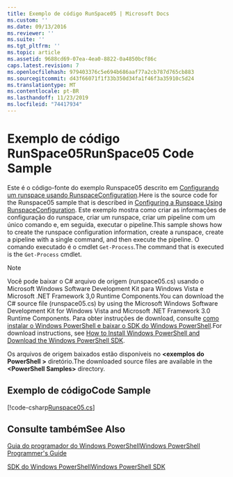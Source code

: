 ```yaml
---
title: Exemplo de código RunSpace05 | Microsoft Docs
ms.custom: ''
ms.date: 09/13/2016
ms.reviewer: ''
ms.suite: ''
ms.tgt_pltfrm: ''
ms.topic: article
ms.assetid: 9688cd69-07ea-4ea0-8822-0a4850bcf86c
caps.latest.revision: 7
ms.openlocfilehash: 979403376c5e694b686aaf77a2cb787d765cb883
ms.sourcegitcommit: d43f66071f1f33b350d34fa1f46f3a35910c5d24
ms.translationtype: MT
ms.contentlocale: pt-BR
ms.lasthandoff: 11/23/2019
ms.locfileid: "74417934"
---
```

# <a name="runspace05-code-sample"></a><span data-ttu-id="f04fe-102">Exemplo de código RunSpace05</span><span class="sxs-lookup"><span data-stu-id="f04fe-102">RunSpace05 Code Sample</span></span>

<span data-ttu-id="f04fe-103">Este é o código-fonte do exemplo Runspace05 descrito em [Configurando um runspace usando RunspaceConfiguration](https://msdn.microsoft.com/en-us/42681d19-2d05-4975-befd-afb1990e79b2).</span><span class="sxs-lookup"><span data-stu-id="f04fe-103">Here is the source code for the Runspace05 sample that is described in [Configuring a Runspace Using RunspaceConfiguration](https://msdn.microsoft.com/en-us/42681d19-2d05-4975-befd-afb1990e79b2).</span></span> <span data-ttu-id="f04fe-104">Este exemplo mostra como criar as informações de configuração do runspace, criar um runspace, criar um pipeline com um único comando e, em seguida, executar o pipeline.</span><span class="sxs-lookup"><span data-stu-id="f04fe-104">This sample shows how to create the runspace configuration information, create a runspace, create a pipeline with a single command, and then execute the pipeline.</span></span> <span data-ttu-id="f04fe-105">O comando executado é o cmdlet `Get-Process`.</span><span class="sxs-lookup"><span data-stu-id="f04fe-105">The command that is executed is the `Get-Process` cmdlet.</span></span>

> [!NOTE]
> <span data-ttu-id="f04fe-106">Você pode baixar o C# arquivo de origem (runspace05.cs) usando o Microsoft Windows Software Development Kit para Windows Vista e Microsoft .NET Framework 3,0 Runtime Components.</span><span class="sxs-lookup"><span data-stu-id="f04fe-106">You can download the C# source file (runspace05.cs) by using the Microsoft Windows Software Development Kit for Windows Vista and Microsoft .NET Framework 3.0 Runtime Components.</span></span> <span data-ttu-id="f04fe-107">Para obter instruções de download, consulte [como instalar o Windows PowerShell e baixar o SDK do Windows PowerShell](/powershell/scripting/developer/installing-the-windows-powershell-sdk).</span><span class="sxs-lookup"><span data-stu-id="f04fe-107">For download instructions, see [How to Install Windows PowerShell and Download the Windows PowerShell SDK](/powershell/scripting/developer/installing-the-windows-powershell-sdk).</span></span>
>
> <span data-ttu-id="f04fe-108">Os arquivos de origem baixados estão disponíveis no **\<exemplos do PowerShell >** diretório.</span><span class="sxs-lookup"><span data-stu-id="f04fe-108">The downloaded source files are available in the **\<PowerShell Samples>** directory.</span></span>

## <a name="code-sample"></a><span data-ttu-id="f04fe-109">Exemplo de código</span><span class="sxs-lookup"><span data-stu-id="f04fe-109">Code Sample</span></span>

[!code-csharp[Runspace05.cs](../../../../powershell-sdk-samples/SDK-2.0/csharp/Runspace05/Runspace05.cs#L11-L86 "Runspace05.cs")]

## <a name="see-also"></a><span data-ttu-id="f04fe-110">Consulte também</span><span class="sxs-lookup"><span data-stu-id="f04fe-110">See Also</span></span>

[<span data-ttu-id="f04fe-111">Guia do programador do Windows PowerShell</span><span class="sxs-lookup"><span data-stu-id="f04fe-111">Windows PowerShell Programmer's Guide</span></span>](./windows-powershell-programmer-s-guide.md)

[<span data-ttu-id="f04fe-112">SDK do Windows PowerShell</span><span class="sxs-lookup"><span data-stu-id="f04fe-112">Windows PowerShell SDK</span></span>](../windows-powershell-reference.md)
